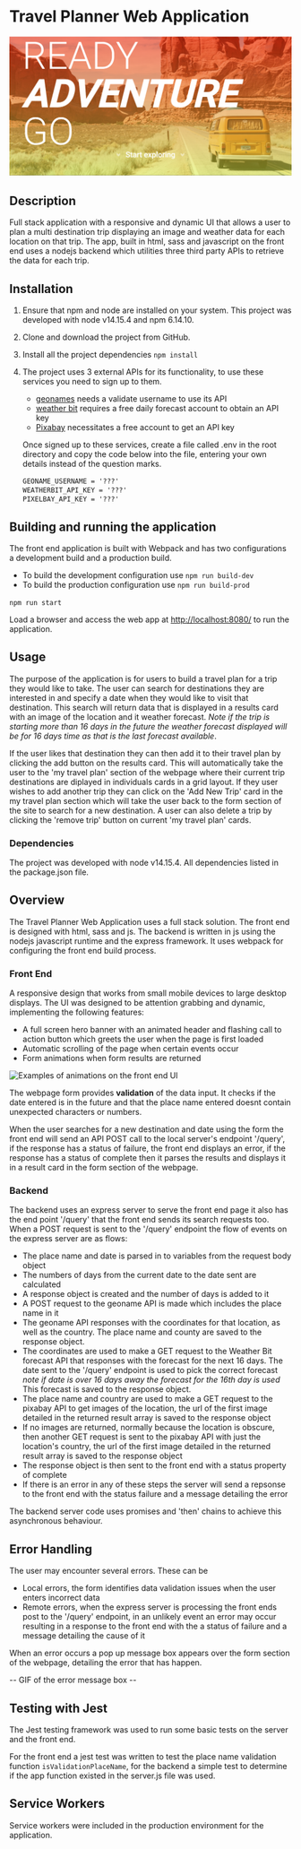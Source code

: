 # Travel Planner Web Application

![Hero banner of Travel Planner Web Application](./readme-media/hero-page.PNG)

## Description
Full stack application with a responsive and dynamic UI that allows a user to plan a multi destination trip displaying an image and weather data for each location on that trip. The app, built in html, sass and javascript on the front end uses a nodejs backend which utilities three third party APIs to retrieve the data for each trip. 

## Installation

1. Ensure that npm and node are installed on your system. This project was developed with node v14.15.4 and npm 6.14.10.
2. Clone and download the project from GitHub. 
3. Install all the project dependencies
   ```npm install```
4. The project uses 3 external APIs for its functionality, to use these services you need to sign up to them.
   - [geonames](http://www.geonames.org/) needs a validate username to use its API
   - [weather bit](https://www.weatherbit.io/api) requires a free daily forecast account to obtain an API key
   - [Pixabay](https://pixabay.com/api/docs/) necessitates a free account to get an API key
  
   Once signed up to these services, create a file called .env in the root directory and copy the code below into the file, entering your own details instead of the question marks. 
      ```
      GEONAME_USERNAME = '???'
      WEATHERBIT_API_KEY = '???'
      PIXELBAY_API_KEY = '???'
      ```

## Building and running the application

The front end application is built with Webpack and has two configurations a development build and a production build. 

- To build the development configuration use ```npm run build-dev```
- To build the production configuration use ```npm run build-prod```

```npm run start```

Load a browser and access the web app at [http://localhost:8080/](http://localhost:8080/) to run the application.

## Usage
The purpose of the application is for users to build a travel plan for a trip they would like to take. The user can search for destinations they are interested in and specify a date when they would like to visit that destination. This search will return data that is displayed in a results card with an image of the location and it weather forecast. _Note if the trip is starting more than 16 days in the future the weather forecast displayed will be for 16 days time as that is the last forecast available_. 

If the user likes that destination they can then add it to their travel plan by clicking the add button on the results card. This will automatically take the user to the 'my travel plan' section of the webpage where their current trip destinations are diplayed in individuals cards in a grid layout. If they user wishes to add another trip they can click on the 'Add New Trip' card in the my travel plan section which will take the user back to the form section of the site to search for a new destination. A user can also delete a trip by clicking the 'remove trip' button on current 'my travel plan' cards.

### Dependencies
The project was developed with node v14.15.4. All dependencies listed in the package.json file.

## Overview 
The Travel Planner Web Application uses a full stack solution. The front end is designed with html, sass and js. The backend is written in js using the nodejs javascript runtime and the express framework. It uses webpack for configuring the front end build process. 

### Front End 
 A responsive design that works from small mobile devices to large desktop displays. The UI was designed to be attention grabbing and dynamic, implementing the following features: 

- A full screen hero banner with an animated header and flashing call to action button which greets the user when the page is first loaded
- Automatic scrolling of the page when certain events occur
- Form animations when form results are returned 

![Examples of animations on the front end UI](./readme-media/animationExample.gif)

The webpage form provides **validation** of the data input. It checks if the date entered is in the future and that the place name entered doesnt contain unexpected characters or numbers. 

When the user searches for a new destination and date using the form the front end will send an API POST call to the local server's endpoint '/query', if the response has a status of failure, the front end displays an error, if the response has a status of complete then it parses the results and displays it in a result card in the form section of the webpage. 

### Backend
The backend uses an express server to serve the front end page it also has the end point '/query' that the front end sends its search requests too. When a POST request is sent to the '/query' endpoint the flow of events on the express server are as flows:

- The place name and date is parsed in to variables from the request body object
- The numbers of days from the current date to the date sent are calculated 
- A response object is created and the number of days is added to it
- A POST request to the geoname API is made which includes the place name in it
- The geoname API responses with the coordinates for that location, as well as the country. The place name and county are saved to the response object.
- The coordinates are used to make a GET request to the Weather Bit forecast API that responses with the forecast for the next 16 days. The date sent to the '/query' endpoint is used to pick the correct forecast _note if date is over 16 days away the forecast for the 16th day is used_ This forecast is saved to the response object.
- The place name and country are used to make a GET request to the pixabay API to get images of the location, the url of the first image detailed in the returned result array is saved to the response object
- If no images are returned, normally because the location is obscure, then another GET request is sent to the pixabay API with just the location's country, the url of the first image detailed in the returned result array is saved to the response object
- The response object is then sent to the front end with a status property of complete
- If there is an error in any of these steps the server will send a repsonse to the front end with the status failure and a message detailing the error

The backend server code uses promises and 'then' chains to achieve this asynchronous behaviour. 

## Error Handling
The user may encounter several errors. These can be
- Local errors, the form identifies data validation issues when the user enters incorrect data
- Remote errors, when the express server is processing the front ends post to the '/query' endpoint, in an unlikely event an error may occur resulting in a response to the front end with the a status of failure and a message detailing the cause of it

When an error occurs a pop up message box appears over the form section of the webpage, detailing the error that has happen.

-- GIF of the error message box --

## Testing with Jest
The Jest testing framework was used to run some basic tests on the server and the front end. 

For the front end a jest test was written to test the place name validation function ```isValidationPlaceName```, for the backend a simple test to determine if the app function existed in the server.js file was used. 

## Service Workers
Service workers were included in the production environment for the application. 
